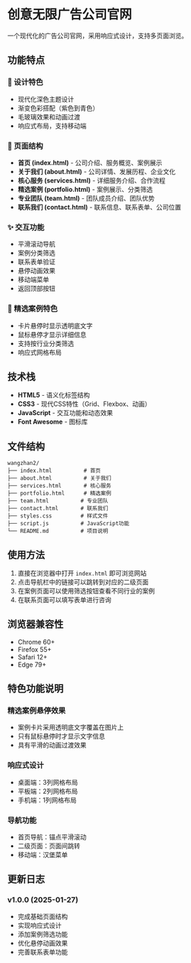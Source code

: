 # 创意无限广告公司官网

一个现代化的广告公司官网，采用响应式设计，支持多页面浏览。

## 功能特点

### 🎨 设计特色
- 现代化深色主题设计
- 渐变色彩搭配（紫色到青色）
- 毛玻璃效果和动画过渡
- 响应式布局，支持移动端

### 📱 页面结构
- **首页 (index.html)** - 公司介绍、服务概览、案例展示
- **关于我们 (about.html)** - 公司详情、发展历程、企业文化
- **核心服务 (services.html)** - 详细服务介绍、合作流程
- **精选案例 (portfolio.html)** - 案例展示、分类筛选
- **专业团队 (team.html)** - 团队成员介绍、团队优势
- **联系我们 (contact.html)** - 联系信息、联系表单、公司位置

### ✨ 交互功能
- 平滑滚动导航
- 案例分类筛选
- 联系表单验证
- 悬停动画效果
- 移动端菜单
- 返回顶部按钮

### 🎯 精选案例特色
- 卡片悬停时显示透明底文字
- 鼠标悬停才显示详细信息
- 支持按行业分类筛选
- 响应式网格布局

## 技术栈

- **HTML5** - 语义化标签结构
- **CSS3** - 现代CSS特性（Grid、Flexbox、动画）
- **JavaScript** - 交互功能和动态效果
- **Font Awesome** - 图标库

## 文件结构

```
wangzhan2/
├── index.html          # 首页
├── about.html          # 关于我们
├── services.html       # 核心服务
├── portfolio.html      # 精选案例
├── team.html          # 专业团队
├── contact.html       # 联系我们
├── styles.css         # 样式文件
├── script.js          # JavaScript功能
└── README.md          # 项目说明
```

## 使用方法

1. 直接在浏览器中打开 `index.html` 即可浏览网站
2. 点击导航栏中的链接可以跳转到对应的二级页面
3. 在案例页面可以使用筛选按钮查看不同行业的案例
4. 在联系页面可以填写表单进行咨询

## 浏览器兼容性

- Chrome 60+
- Firefox 55+
- Safari 12+
- Edge 79+

## 特色功能说明

### 精选案例悬停效果
- 案例卡片采用透明底文字覆盖在图片上
- 只有鼠标悬停时才显示文字信息
- 具有平滑的动画过渡效果

### 响应式设计
- 桌面端：3列网格布局
- 平板端：2列网格布局  
- 手机端：1列网格布局

### 导航功能
- 首页导航：锚点平滑滚动
- 二级页面：页面间跳转
- 移动端：汉堡菜单

## 更新日志

### v1.0.0 (2025-01-27)
- 完成基础页面结构
- 实现响应式设计
- 添加案例筛选功能
- 优化悬停动画效果
- 完善联系表单功能
